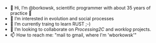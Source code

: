 - 👋 Hi, I’m @borkowsk, scientific programmer with about 35 years of practice  🦖
- 👀 I’m interested in evolution and social processes
- 🌱 I’m currently traing to learn RUST ;-) 
- 💞️ I’m looking to collaborate on _Processing2C_ and _worklog_ projects.
- 📫 How to reach me: "mail to gmail, where I'm 'wborkowsk'" 

<!---
borkowsk/borkowsk is a ✨ special ✨ repository because its `README.md` (this file) appears on your GitHub profile.
You can click the Preview link to take a look at your changes.
--->

